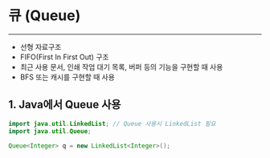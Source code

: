 # 큐 (Queue)
---

- 선형 자료구조
- FIFO(First In First Out) 구조
- 최근 사용 문서, 인쇄 작업 대기 목록, 버퍼 등의 기능을 구현할 때 사용
- BFS 또는 캐시를 구현할 때 사용

## 1. Java에서 Queue 사용

```java
import java.util.LinkedList; // Queue 사용시 LinkedList 필요
import java.util.Queue;

Queue<Integer> q = new LinkedList<Integer>();
```